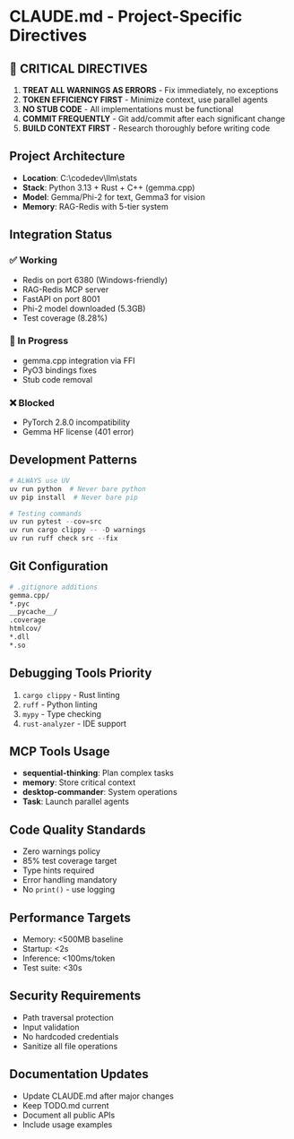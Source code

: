 # CLAUDE.md - Project-Specific Directives

## 🚨 CRITICAL DIRECTIVES
1. **TREAT ALL WARNINGS AS ERRORS** - Fix immediately, no exceptions
2. **TOKEN EFFICIENCY FIRST** - Minimize context, use parallel agents
3. **NO STUB CODE** - All implementations must be functional
4. **COMMIT FREQUENTLY** - Git add/commit after each significant change
5. **BUILD CONTEXT FIRST** - Research thoroughly before writing code

## Project Architecture
- **Location**: C:\codedev\llm\stats
- **Stack**: Python 3.13 + Rust + C++ (gemma.cpp)
- **Model**: Gemma/Phi-2 for text, Gemma3 for vision
- **Memory**: RAG-Redis with 5-tier system

## Integration Status
### ✅ Working
- Redis on port 6380 (Windows-friendly)
- RAG-Redis MCP server
- FastAPI on port 8001
- Phi-2 model downloaded (5.3GB)
- Test coverage (8.28%)

### 🔧 In Progress
- gemma.cpp integration via FFI
- PyO3 bindings fixes
- Stub code removal

### ❌ Blocked
- PyTorch 2.8.0 incompatibility
- Gemma HF license (401 error)

## Development Patterns
```python
# ALWAYS use UV
uv run python  # Never bare python
uv pip install  # Never bare pip

# Testing commands
uv run pytest --cov=src
uv run cargo clippy -- -D warnings
uv run ruff check src --fix
```

## Git Configuration
```bash
# .gitignore additions
gemma.cpp/
*.pyc
__pycache__/
.coverage
htmlcov/
*.dll
*.so
```

## Debugging Tools Priority
1. `cargo clippy` - Rust linting
2. `ruff` - Python linting
3. `mypy` - Type checking
4. `rust-analyzer` - IDE support

## MCP Tools Usage
- **sequential-thinking**: Plan complex tasks
- **memory**: Store critical context
- **desktop-commander**: System operations
- **Task**: Launch parallel agents

## Code Quality Standards
- Zero warnings policy
- 85% test coverage target
- Type hints required
- Error handling mandatory
- No `print()` - use logging

## Performance Targets
- Memory: <500MB baseline
- Startup: <2s
- Inference: <100ms/token
- Test suite: <30s

## Security Requirements
- Path traversal protection
- Input validation
- No hardcoded credentials
- Sanitize all file operations

## Documentation Updates
- Update CLAUDE.md after major changes
- Keep TODO.md current
- Document all public APIs
- Include usage examples
